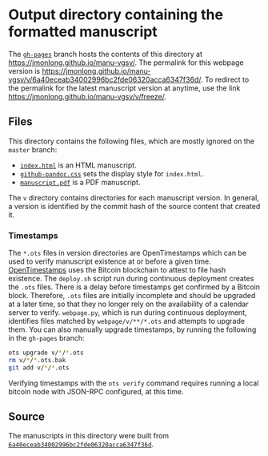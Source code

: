 # Output directory containing the formatted manuscript

The [`gh-pages`](https://github.com/jmonlong/manu-vgsv/tree/gh-pages) branch hosts the contents of this directory at https://jmonlong.github.io/manu-vgsv/.
The permalink for this webpage version is https://jmonlong.github.io/manu-vgsv/v/6a40eceab34002996bc2fde06320acca6347f36d/.
To redirect to the permalink for the latest manuscript version at anytime, use the link https://jmonlong.github.io/manu-vgsv/v/freeze/.

## Files

This directory contains the following files, which are mostly ignored on the `master` branch:

+ [`index.html`](index.html) is an HTML manuscript.
+ [`github-pandoc.css`](github-pandoc.css) sets the display style for `index.html`.
+ [`manuscript.pdf`](manuscript.pdf) is a PDF manuscript.

The `v` directory contains directories for each manuscript version.
In general, a version is identified by the commit hash of the source content that created it.

### Timestamps

The `*.ots` files in version directories are OpenTimestamps which can be used to verify manuscript existence at or before a given time.
[OpenTimestamps](https://opentimestamps.org/) uses the Bitcoin blockchain to attest to file hash existence.
The `deploy.sh` script run during continuous deployment creates the `.ots` files.
There is a delay before timestamps get confirmed by a Bitcoin block.
Therefore, `.ots` files are initially incomplete and should be upgraded at a later time, so that they no longer rely on the availability of a calendar server to verify.
`webpage.py`, which is run during continuous deployment, identifies files matched by `webpage/v/**/*.ots` and attempts to upgrade them.
You can also manually upgrade timestamps, by running the following in the `gh-pages` branch:

```sh
ots upgrade v/*/*.ots
rm v/*/*.ots.bak
git add v/*/*.ots
```

Verifying timestamps with the `ots verify` command requires running a local bitcoin node with JSON-RPC configured, at this time.

## Source

The manuscripts in this directory were built from
[`6a40eceab34002996bc2fde06320acca6347f36d`](https://github.com/jmonlong/manu-vgsv/commit/6a40eceab34002996bc2fde06320acca6347f36d).
